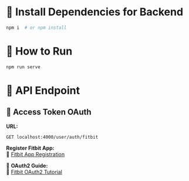 # 📌 Install Dependencies for Backend  
```sh
npm i  # or npm install
```

# 🚀 How to Run  
```sh
npm run serve
```

# 📡 API Endpoint  

## 🔑 Access Token OAuth  
**URL:**  
```
GET localhost:4000/user/auth/fitbit
```

<!-- ### 🔹 Request Headers  
```yaml
authorization: Basic <basic_token>  # Basic token obtained by encoding client_id:client_secret from Fitbit
``` -->
**Register Fitbit App:**  
🔗 [Fitbit App Registration](https://dev.fitbit.com/apps/new)  

<!-- ### 🔹 Request Body (application/x-www-form-urlencoded)  
```yaml
grant_type: authorization_code  
code: <code in redirect URI>  # or check full guide  
redirect_uri: <your redirect URI>  
``` -->
📖 **OAuth2 Guide:**  
🔗 [Fitbit OAuth2 Tutorial](https://dev.fitbit.com/build/reference/web-api/troubleshooting-guide/oauth2-tutorial/?clientEncodedId=23Q769&redirectUri=http://localhost&applicationType=PERSONAL)  

<!-- ### 🔹 Response
```
{
    "access_token": "access token",
    "expires_in": 28800,
    "refresh_token": "refresh",
    "scope": "sleep",
    "token_type": "Bearer",
    "user_id": "12121"
}
``` -->